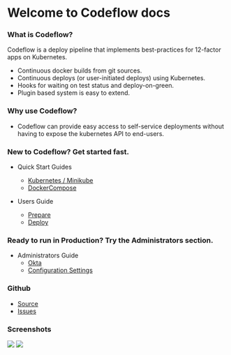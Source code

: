 # Welcome to Codeflow docs

### What is Codeflow?
Codeflow is a deploy pipeline that implements best-practices for 12-factor apps on Kubernetes.
* Continuous docker builds from git sources.
* Continuous deploys (or user-initiated deploys) using Kubernetes.
* Hooks for waiting on test status and deploy-on-green.
* Plugin based system is easy to extend.

### Why use Codeflow?
* Codeflow can provide easy access to self-service deployments without having to expose the kubernetes API to end-users.

### New to Codeflow?  Get started fast. 

* Quick Start Guides
  * [Kubernetes / Minikube](kubernetes.md)
  * [DockerCompose](docker_compose.md)

* Users Guide
  * [Prepare](prepare.md)
  * [Deploy](deploy.md)

### Ready to run in Production?  Try the Administrators section.
* Administrators Guide
  * [Okta](okta.md)
  * [Configuration Settings](settings.md)

### Github
* [Source](https://github.com/checkr/codeflow)
* [Issues](https://github.com/checkr/codeflow/issues)

### Screenshots
![](/images/codeflow1.png)
![](/images/codeflow2.png)
